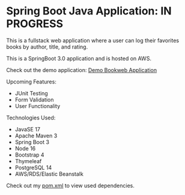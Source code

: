 Spring Boot Java Application: IN PROGRESS
=======================================
This is a fullstack web application where a user can log their favorites books by author, title, and rating.

This is a SpringBoot 3.0 application and is hosted on AWS.

Check out the demo application: [Demo Bookweb Application](http://Bookweb-env.eba-5guwkm6x.us-east-1.elasticbeanstalk.com) 

Upcoming Features:
* JUnit Testing
* Form Validation
* User Functionality

Technologies Used:
* JavaSE 17
* Apache Maven 3
* Spring Boot 3
* Node 16
* Bootstrap 4
* Thymeleaf
* PostgreSQL 14
* AWS/RDS/Elastic Beanstalk

Check out my [pom.xml](https://github.com/lauramansfield106/bookweb_public/blob/main/pom.xml) to view used dependencies.
